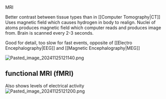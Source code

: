 MRI

Better contrast between tissue types than in [[Computer Tomography|CT]]
Uses magnetic field which causes hydrogen in body to realign. Nuclei of atoms produces magnetic field which computer reads and produces image from.
Brain is scanned every 2-3 seconds.

Good for detail, too slow for fast events, opposite of [[Electro Encephalography|EEG]] and [[Magnetic Encephalography|MEG]]

![Pasted_image_20241125121140.png](pasted_image_20241125121140.png)

## functional MRI (fMRI)

Also shows levels of electrical activity
![Pasted_image_20241125121200.png](pasted_image_20241125121200.png)
